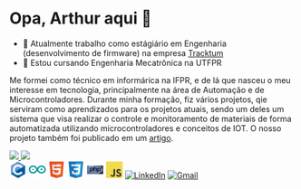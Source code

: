 # Opa, Arthur aqui 👋
* 🔭 Atualmente trabalho como estágiário em Engenharia (desenvolvimento de firmware) na empresa [Tracktum](https://tracktum.com/)
* 🌱 Estou cursando Engenharia Mecatrônica na UTFPR

Me formei como técnico em informárica na IFPR, e de lá que nasceu o meu interesse em tecnologia, principalmente na área de Automação e de Microcontroladores. Durante minha formação, fiz vários projetos, qie serviram como aprendizados para os projetos atuais, sendo um deles um sistema que visa realizar o controle e monitoramento de materiais de forma automatizada utilizando microcontroladores e conceitos de IOT. O nosso projeto também foi publicado em um [artigo](https://www.brazilianjournals.com/index.php/BRJD/article/view/45226).

<div>
    <a href="https://github.com/artmehl">
        <img height="180em" src="https://github-readme-stats.vercel.app/api?username=artmehl&theme=dracula&include_all_commits=true&show_icons=true&locale=pt-br">
        <img height="180em" src="https://github-readme-stats.vercel.app/api/top-langs/?username=artmehl&theme=dracula&layout=compact&locale=pt-br&langs_count=7">
    </a>
</div>

<span>
  <img alt="Ícone do C" width="30em" src="https://github.com/devicons/devicon/blob/master/icons/c/c-original.svg"/>
  <img alt="Ícone do Arduino" width="30em" src="https://github.com/devicons/devicon/blob/master/icons/arduino/arduino-original.svg"/>
  <img alt="Ícone da HTML" width="30em" src="https://github.com/devicons/devicon/blob/master/icons/html5/html5-original.svg"/>
  <img alt="Ícone das CSS" width="30em" src="https://github.com/devicons/devicon/blob/master/icons/css3/css3-original.svg"/>
  <img alt="Ícone do PHP" width="30em"src="https://github.com/devicons/devicon/blob/master/icons/php/php-original.svg"/>
  <img alt="Ícone do JavaScript" width="30px" src="https://github.com/devicons/devicon/blob/master/icons/javascript/javascript-original.svg"/>
  <a href="https://bit.ly/3MFtizn" target="_blank" rel="external"><img src="https://bit.ly/2SbOR4x" alt="LinkedIn"></a>
  <a href="mailto: arthurmehl14@gmail.com" target="_blank" rel="external"><img src="https://bit.ly/3v5jN3I" alt="Gmail"></a>
</span><br>

<span>
    
</span>


<!--
**artmehl/artmehl** is a ✨ _special_ ✨ repository because its `README.md` (this file) appears on your GitHub profile.

Here are some ideas to get you started:

- 🔭 I’m currently working on ...
- 🌱 I’m currently learning ...
- 👯 I’m looking to collaborate on ...
- 🤔 I’m looking for help with ...
- 💬 Ask me about ...
- 📫 How to reach me: ...
- 😄 Pronouns: ...
- ⚡ Fun fact: ...
-->
